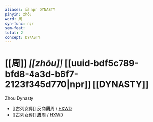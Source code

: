 ```yaml
---
aliases: 周 npr DYNASTY
pinyin: zhōu
word: 周
syn-func: npr
sem-feat: 
total: 2
concept: DYNASTY 
---
```

# [[周]] *[[zhōu]]*  [[uuid-bdf5c789-bfd8-4a3d-b6f7-2123f345d770|npr]] [[DYNASTY]]
Zhou Dynasty
 - [[古列女傳]] 反商**周**周 / [HXWD](https://hxwd.org/textview.html?location=CH1c0897_CHANT_007-4a.10)
 - [[古列女傳]] **周**周 / [HXWD](https://hxwd.org/textview.html?location=CH1c0897_CHANT_007-5a.20)